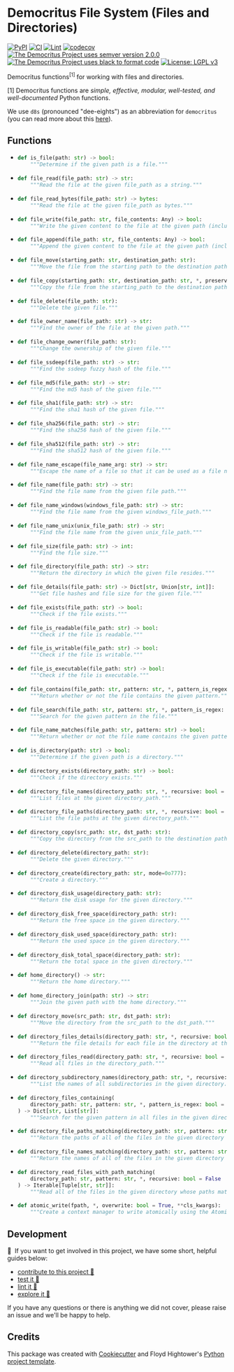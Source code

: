 # Democritus File System (Files and Directories)

[![PyPI](https://img.shields.io/pypi/v/d8s-file-system.svg)](https://pypi.python.org/pypi/d8s-file-system)
[![CI](https://github.com/democritus-project/d8s-file-system/workflows/CI/badge.svg)](https://github.com/democritus-project/d8s-file-system/actions)
[![Lint](https://github.com/democritus-project/d8s-file-system/workflows/Lint/badge.svg)](https://github.com/democritus-project/d8s-file-system/actions)
[![codecov](https://codecov.io/gh/democritus-project/d8s-file-system/branch/main/graph/badge.svg?token=V0WOIXRGMM)](https://codecov.io/gh/democritus-project/d8s-file-system)
[![The Democritus Project uses semver version 2.0.0](https://img.shields.io/badge/-semver%20v2.0.0-22bfda)](https://semver.org/spec/v2.0.0.html)
[![The Democritus Project uses black to format code](https://img.shields.io/badge/code%20style-black-000000.svg)](https://github.com/psf/black)
[![License: LGPL v3](https://img.shields.io/badge/License-LGPL%20v3-blue.svg)](https://choosealicense.com/licenses/lgpl-3.0/)

Democritus functions<sup>[1]</sup> for working with files and directories.

[1] Democritus functions are <i>simple, effective, modular, well-tested, and well-documented</i> Python functions.

We use `d8s` (pronounced "dee-eights") as an abbreviation for `democritus` (you can read more about this [here](https://github.com/democritus-project/roadmap#what-is-d8s)).

## Functions

  - ```python
    def is_file(path: str) -> bool:
        """Determine if the given path is a file."""
    ```
  - ```python
    def file_read(file_path: str) -> str:
        """Read the file at the given file_path as a string."""
    ```
  - ```python
    def file_read_bytes(file_path: str) -> bytes:
        """Read the file at the given file_path as bytes."""
    ```
  - ```python
    def file_write(file_path: str, file_contents: Any) -> bool:
        """Write the given content to the file at the given path (including a file name)."""
    ```
  - ```python
    def file_append(file_path: str, file_contents: Any) -> bool:
        """Append the given content to the file at the given path (including a file name)."""
    ```
  - ```python
    def file_move(starting_path: str, destination_path: str):
        """Move the file from the starting path to the destination path."""
    ```
  - ```python
    def file_copy(starting_path: str, destination_path: str, *, preserve_metadata: bool = False):
        """Copy the file from the starting_path to the destination path."""
    ```
  - ```python
    def file_delete(file_path: str):
        """Delete the given file."""
    ```
  - ```python
    def file_owner_name(file_path: str) -> str:
        """Find the owner of the file at the given path."""
    ```
  - ```python
    def file_change_owner(file_path: str):
        """Change the ownership of the given file."""
    ```
  - ```python
    def file_ssdeep(file_path: str) -> str:
        """Find the ssdeep fuzzy hash of the file."""
    ```
  - ```python
    def file_md5(file_path: str) -> str:
        """Find the md5 hash of the given file."""
    ```
  - ```python
    def file_sha1(file_path: str) -> str:
        """Find the sha1 hash of the given file."""
    ```
  - ```python
    def file_sha256(file_path: str) -> str:
        """Find the sha256 hash of the given file."""
    ```
  - ```python
    def file_sha512(file_path: str) -> str:
        """Find the sha512 hash of the given file."""
    ```
  - ```python
    def file_name_escape(file_name_arg: str) -> str:
        """Escape the name of a file so that it can be used as a file name in a file path."""
    ```
  - ```python
    def file_name(file_path: str) -> str:
        """Find the file name from the given file path."""
    ```
  - ```python
    def file_name_windows(windows_file_path: str) -> str:
        """Find the file name from the given windows_file_path."""
    ```
  - ```python
    def file_name_unix(unix_file_path: str) -> str:
        """Find the file name from the given unix_file_path."""
    ```
  - ```python
    def file_size(file_path: str) -> int:
        """Find the file size."""
    ```
  - ```python
    def file_directory(file_path: str) -> str:
        """Return the directory in which the given file resides."""
    ```
  - ```python
    def file_details(file_path: str) -> Dict[str, Union[str, int]]:
        """Get file hashes and file size for the given file."""
    ```
  - ```python
    def file_exists(file_path: str) -> bool:
        """Check if the file exists."""
    ```
  - ```python
    def file_is_readable(file_path: str) -> bool:
        """Check if the file is readable."""
    ```
  - ```python
    def file_is_writable(file_path: str) -> bool:
        """Check if the file is writable."""
    ```
  - ```python
    def file_is_executable(file_path: str) -> bool:
        """Check if the file is executable."""
    ```
  - ```python
    def file_contains(file_path: str, pattern: str, *, pattern_is_regex: bool = False) -> bool:
        """Return whether or not the file contains the given pattern."""
    ```
  - ```python
    def file_search(file_path: str, pattern: str, *, pattern_is_regex: bool = False) -> List[str]:
        """Search for the given pattern in the file."""
    ```
  - ```python
    def file_name_matches(file_path: str, pattern: str) -> bool:
        """Return whether or not the file name contains the given pattern."""
    ```
  - ```python
    def is_directory(path: str) -> bool:
        """Determine if the given path is a directory."""
    ```
  - ```python
    def directory_exists(directory_path: str) -> bool:
        """Check if the directory exists."""
    ```
  - ```python
    def directory_file_names(directory_path: str, *, recursive: bool = False) -> List[str]:
        """List files at the given directory_path."""
    ```
  - ```python
    def directory_file_paths(directory_path: str, *, recursive: bool = False) -> List[str]:
        """List the file paths at the given directory_path."""
    ```
  - ```python
    def directory_copy(src_path: str, dst_path: str):
        """Copy the directory from the src_path to the destination path."""
    ```
  - ```python
    def directory_delete(directory_path: str):
        """Delete the given directory."""
    ```
  - ```python
    def directory_create(directory_path: str, mode=0o777):
        """Create a directory."""
    ```
  - ```python
    def directory_disk_usage(directory_path: str):
        """Return the disk usage for the given directory."""
    ```
  - ```python
    def directory_disk_free_space(directory_path: str):
        """Return the free space in the given directory."""
    ```
  - ```python
    def directory_disk_used_space(directory_path: str):
        """Return the used space in the given directory."""
    ```
  - ```python
    def directory_disk_total_space(directory_path: str):
        """Return the total space in the given directory."""
    ```
  - ```python
    def home_directory() -> str:
        """Return the home directory."""
    ```
  - ```python
    def home_directory_join(path: str) -> str:
        """Join the given path with the home directory."""
    ```
  - ```python
    def directory_move(src_path: str, dst_path: str):
        """Move the directory from the src_path to the dst_path."""
    ```
  - ```python
    def directory_files_details(directory_path: str, *, recursive: bool = False) -> Dict[str, Dict[str, Union[str, int]]]:
        """Return the file details for each file in the directory at the given path."""
    ```
  - ```python
    def directory_files_read(directory_path: str, *, recursive: bool = False) -> Iterable[Tuple[str, str]]:
        """Read all files in the directory_path."""
    ```
  - ```python
    def directory_subdirectory_names(directory_path: str, *, recursive: bool = False) -> List[str]:
        """List the names of all subdirectories in the given directory."""
    ```
  - ```python
    def directory_files_containing(
        directory_path: str, pattern: str, *, pattern_is_regex: bool = False, recursive: bool = False
    ) -> Dict[str, List[str]]:
        """Search for the given pattern in all files in the given directory_path."""
    ```
  - ```python
    def directory_file_paths_matching(directory_path: str, pattern: str, *, recursive: bool = False) -> List[str]:
        """Return the paths of all of the files in the given directory which match the pattern."""
    ```
  - ```python
    def directory_file_names_matching(directory_path: str, pattern: str, *, recursive: bool = False) -> List[str]:
        """Return the names of all of the files in the given directory which match the pattern."""
    ```
  - ```python
    def directory_read_files_with_path_matching(
        directory_path: str, pattern: str, *, recursive: bool = False
    ) -> Iterable[Tuple[str, str]]:
        """Read all of the files in the given directory whose paths match the given pattern."""
    ```
  - ```python
    def atomic_write(fpath, *, overwrite: bool = True, **cls_kwargs):
        """Create a context manager to write atomically using the AtomicWriterPerms class to update file permissions."""
    ```

## Development

👋 &nbsp;If you want to get involved in this project, we have some short, helpful guides below:

- [contribute to this project 🥇][contributing]
- [test it 🧪][local-dev]
- [lint it 🧹][local-dev]
- [explore it 🔭][local-dev]

If you have any questions or there is anything we did not cover, please raise an issue and we'll be happy to help.

## Credits

This package was created with [Cookiecutter](https://github.com/audreyr/cookiecutter) and Floyd Hightower's [Python project template](https://github.com/fhightower-templates/python-project-template).

[contributing]: https://github.com/democritus-project/.github/blob/main/CONTRIBUTING.md#contributing-a-pr-
[local-dev]: https://github.com/democritus-project/.github/blob/main/CONTRIBUTING.md#local-development-
